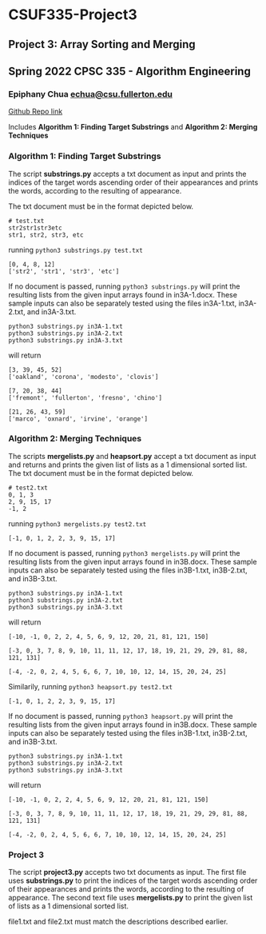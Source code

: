 # CSUF335-Project3
## Project 3: Array Sorting and Merging

## Spring 2022 CPSC 335 - Algorithm Engineering

### Epiphany Chua echua@csu.fullerton.edu

[Github Repo link](https://github.com/echua3/CSUF335-Project3/tree/main "CPSC 335 Project 3 git Repo")

Includes **Algorithm 1: Finding Target Substrings** and **Algorithm 2: Merging Techniques**
### Algorithm 1: Finding Target Substrings
The script **substrings.py** accepts a txt document as input and prints the
indices of the target words ascending order of their appearances and prints the
words, according to the resulting of appearance. 

The txt document must be in the format depicted below.
```
# test.txt
str2str1str3etc
str1, str2, str3, etc
```
running `python3 substrings.py test.txt`
```
[0, 4, 8, 12]
['str2', 'str1', 'str3', 'etc']
```


If no document is passed, running `python3 substrings.py` will print the 
resulting lists from the given input arrays found in in3A-1.docx. These sample
inputs can also be separately tested using the files in3A-1.txt, in3A-2.txt,
and in3A-3.txt.
```
python3 substrings.py in3A-1.txt
python3 substrings.py in3A-2.txt
python3 substrings.py in3A-3.txt
```

will return
```
[3, 39, 45, 52]
['oakland', 'corona', 'modesto', 'clovis']

[7, 20, 38, 44]
['fremont', 'fullerton', 'fresno', 'chino']

[21, 26, 43, 59]
['marco', 'oxnard', 'irvine', 'orange']
```
### Algorithm 2: Merging Techniques
The scripts **mergelists.py** and **heapsort.py** accept a txt document as input and 
returns and prints the given list of lists as a 1 dimensional sorted list.
The txt document must be in the format depicted below.
```
# test2.txt
0, 1, 3
2, 9, 15, 17
-1, 2
```
running `python3 mergelists.py test2.txt`
```
[-1, 0, 1, 2, 2, 3, 9, 15, 17]
```
If no document is passed, running `python3 mergelists.py` will print the 
resulting lists from the given input arrays found in in3B.docx. These sample
inputs can also be separately tested using the files in3B-1.txt, in3B-2.txt,
and in3B-3.txt.
```
python3 substrings.py in3A-1.txt
python3 substrings.py in3A-2.txt
python3 substrings.py in3A-3.txt
```

will return
```
[-10, -1, 0, 2, 2, 4, 5, 6, 9, 12, 20, 21, 81, 121, 150]

[-3, 0, 3, 7, 8, 9, 10, 11, 11, 12, 17, 18, 19, 21, 29, 29, 81, 88, 121, 131]

[-4, -2, 0, 2, 4, 5, 6, 6, 7, 10, 10, 12, 14, 15, 20, 24, 25]
```

Similarily, 
running `python3 heapsort.py test2.txt`
```
[-1, 0, 1, 2, 2, 3, 9, 15, 17]
```
If no document is passed, running `python3 heapsort.py` will print the 
resulting lists from the given input arrays found in in3B.docx. These sample
inputs can also be separately tested using the files in3B-1.txt, in3B-2.txt,
and in3B-3.txt.
```
python3 substrings.py in3A-1.txt
python3 substrings.py in3A-2.txt
python3 substrings.py in3A-3.txt
```

will return
```
[-10, -1, 0, 2, 2, 4, 5, 6, 9, 12, 20, 21, 81, 121, 150]

[-3, 0, 3, 7, 8, 9, 10, 11, 11, 12, 17, 18, 19, 21, 29, 29, 81, 88, 121, 131]

[-4, -2, 0, 2, 4, 5, 6, 6, 7, 10, 10, 12, 14, 15, 20, 24, 25]
```

### Project 3
The script **project3.py** accepts two txt documents as input. The first file
uses **substrings.py** to print the indices of the target words ascending order
of their appearances and prints the words, according to the resulting of 
appearance. The second text file uses **mergelists.py** to print the given list
of lists as a 1 dimensional sorted list.

file1.txt and file2.txt must match the descriptions described earlier.
